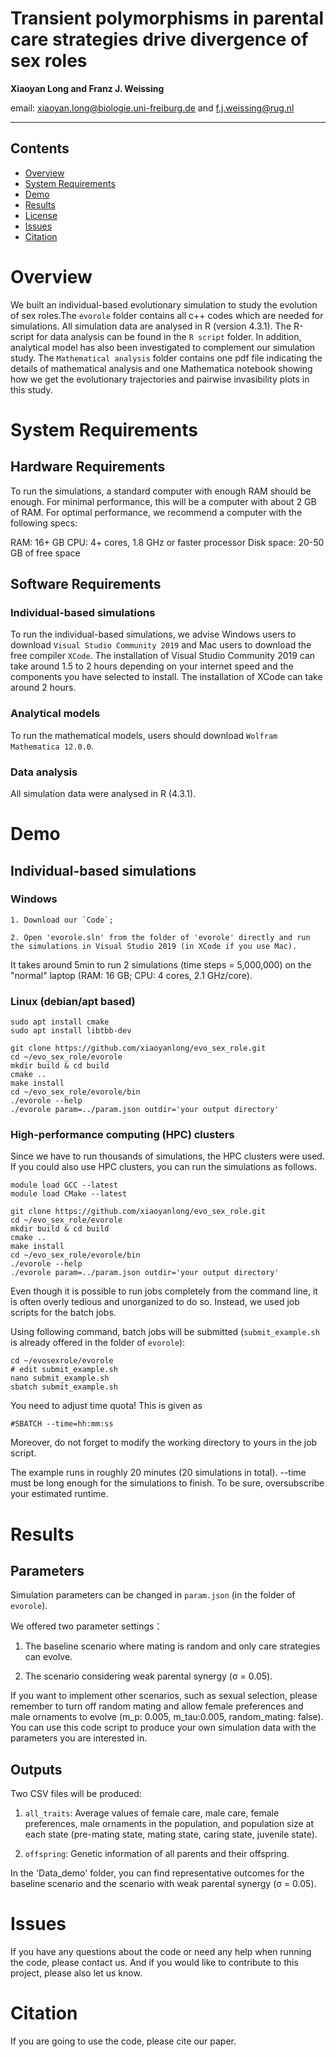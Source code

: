 # Transient polymorphisms in parental care strategies drive divergence of sex roles

**Xiaoyan Long and Franz J. Weissing**

email: xiaoyan.long@biologie.uni-freiburg.de and f.j.weissing@rug.nl

---

## Contents

- [Overview](#overview)
- [System Requirements](#system-requirements)
- [Demo](#demo)
- [Results](#results)
- [License](./LICENSE)
- [Issues](#issues)
- [Citation](#citation)



# Overview

We built an individual-based evolutionary simulation to study the evolution of sex roles.The `evorole` folder contains all c++ codes which are needed for simulations. All simulation data are analysed in R (version 4.3.1). The R-script for data analysis can be found in the `R script` folder. In addition, analytical model has also been investigated to complement our simulation study. The `Mathematical analysis` folder contains one pdf file indicating the details of mathematical analysis and one Mathematica notebook showing how we get the evolutionary trajectories and pairwise invasibility plots in this study. 


# System Requirements

## Hardware Requirements

To run the simulations, a standard computer with enough RAM should be enough. For minimal performance, this will be a computer with about 2 GB of RAM. For optimal performance, we recommend a computer with the following specs:

RAM: 16+ GB
CPU: 4+ cores, 1.8 GHz or faster processor
Disk space: 20-50 GB of free space

## Software Requirements

### Individual-based simulations

To run the individual-based simulations, we advise Windows users to download `Visual Studio Community 2019` and Mac users to download the free compiler `XCode`.
The installation of Visual Studio Community 2019 can take around 1.5 to 2 hours depending on your internet speed and the components you have selected to install.
The installation of XCode can take around 2 hours. 

### Analytical models

To run the mathematical models, users should download `Wolfram Mathematica 12.0.0`.

### Data analysis
All simulation data were analysed in R (4.3.1).


# Demo

## Individual-based simulations

### Windows

```
1. Download our `Code`;

2. Open 'evorole.sln' from the folder of 'evorole' directly and run the simulations in Visual Studio 2019 (in XCode if you use Mac).
```
It takes around 5min to run 2 simulations (time steps = 5,000,000) 
on the "normal" laptop (RAM: 16 GB; CPU: 4 cores, 2.1 GHz/core).

### Linux (debian/apt based)

```
sudo apt install cmake
sudo apt install libtbb-dev

git clone https://github.com/xiaoyanlong/evo_sex_role.git
cd ~/evo_sex_role/evorole
mkdir build & cd build
cmake ..
make install
cd ~/evo_sex_role/evorole/bin
./evorole --help
./evorole param=../param.json outdir='your output directory'
```
### High-performance computing (HPC) clusters

Since we have to run thousands of simulations, the HPC clusters were used. If you could also use HPC clusters, you can run the simulations as follows.

```
module load GCC --latest
module load CMake --latest

git clone https://github.com/xiaoyanlong/evo_sex_role.git
cd ~/evo_sex_role/evorole
mkdir build & cd build
cmake ..
make install
cd ~/evo_sex_role/evorole/bin
./evorole --help
./evorole param=../param.json outdir='your output directory'
```

Even though it is possible to run jobs completely from the command line, it is often overly tedious and unorganized to do so. Instead, we used job scripts for the batch jobs.

Using following command, batch jobs will be submitted (`submit_example.sh` is already offered in the folder of `evorole`):

```
cd ~/evosexrole/evorole
# edit submit_example.sh
nano submit_example.sh
sbatch submit_example.sh
```

You need to adjust time quota! This is given as

```
#SBATCH --time=hh:mm:ss
```

Moreover, do not forget to modify the working directory to yours in the job script.

The example runs in roughly 20 minutes (20 simulations in total). --time must be long enough for the simulations to finish. To be sure, oversubscribe your estimated runtime.

# Results

## Parameters

Simulation parameters can be changed in `param.json` (in the folder of `evorole`).

We offered two parameter settings：

1. The baseline scenario where mating is random and only care strategies can evolve.

2. The scenario considering weak parental synergy (σ = 0.05).

If you want to implement other scenarios, such as sexual selection, please remember to turn off random mating and allow female preferences and male ornaments to evolve (m_p: 0.005, m_tau:0.005, random_mating: false). You can use this code script to produce your own simulation data with the parameters you are interested in.

## Outputs

Two CSV files will be produced: 

1. `all_traits`: Average values of female care, male care, female preferences, male ornaments in the population, and population size at each state (pre-mating state, mating state, caring state, juvenile state).

2. `offspring`:  Genetic information of all parents and their offspring.

In the 'Data_demo' folder, you can find representative outcomes for the baseline scenario and the scenario with weak parental synergy (σ = 0.05).


# Issues

If you have any questions about the code or need any help when running the code, please contact us. And if you would like to contribute to this project, please also let us know.

# Citation

If you are going to use the code, please cite our paper.
